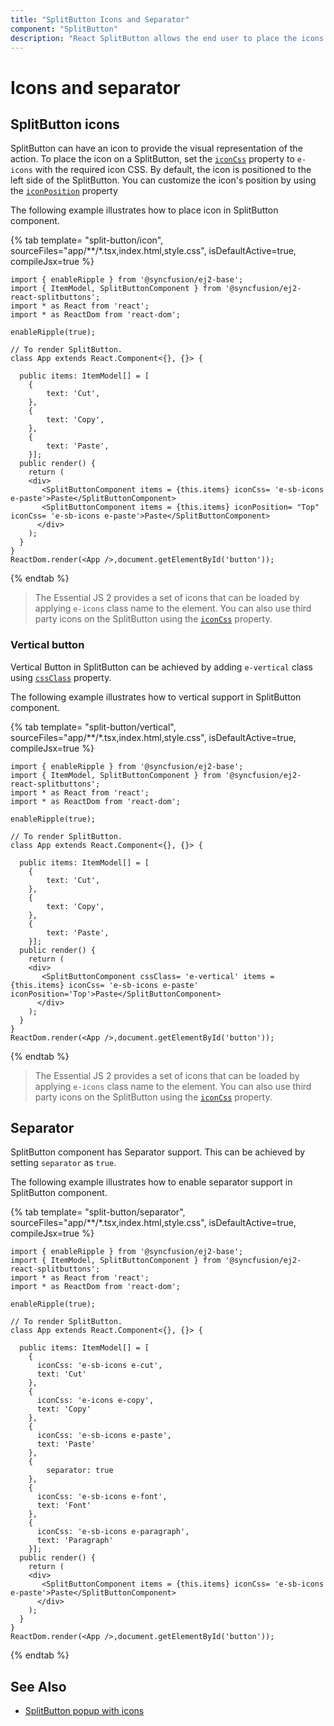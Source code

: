 ```yaml
---
title: "SplitButton Icons and Separator"
component: "SplitButton"
description: "React SplitButton allows the end user to place the icons and separate popup items in SplitButton."
---
```


# Icons and separator

## SplitButton icons

SplitButton can have an icon to provide the visual representation of the action. To place the icon on a SplitButton,
set the [`iconCss`](../api/split-button#iconcss) property to `e-icons` with the required icon CSS.
By default, the icon is positioned to the left side of the SplitButton. You can customize the icon's position by
using the [`iconPosition`](../api/split-button#iconposition) property

The following example illustrates how to place icon in SplitButton component.

{% tab template= "split-button/icon", sourceFiles="app/**/*.tsx,index.html,style.css", isDefaultActive=true, compileJsx=true %}

```tsx
import { enableRipple } from '@syncfusion/ej2-base';
import { ItemModel, SplitButtonComponent } from '@syncfusion/ej2-react-splitbuttons';
import * as React from 'react';
import * as ReactDom from 'react-dom';

enableRipple(true);

// To render SplitButton.
class App extends React.Component<{}, {}> {

  public items: ItemModel[] = [
    {
        text: 'Cut',
    },
    {
        text: 'Copy',
    },
    {
        text: 'Paste',
    }];
  public render() {
    return (
    <div>
       <SplitButtonComponent items = {this.items} iconCss= 'e-sb-icons e-paste'>Paste</SplitButtonComponent>
       <SplitButtonComponent items = {this.items} iconPosition= "Top" iconCss= 'e-sb-icons e-paste'>Paste</SplitButtonComponent>
      </div>
    );
  }
}
ReactDom.render(<App />,document.getElementById('button'));
```

{% endtab %}

> The Essential JS 2 provides a set of icons that can be loaded by applying `e-icons` class name to the element.
You can also use third party icons on the SplitButton using the [`iconCss`](../api/split-button#iconcss) property.

### Vertical button

Vertical Button in SplitButton can be achieved by adding `e-vertical` class
using [`cssClass`](../api/split-button#cssclass) property.

The following example illustrates how to vertical support in SplitButton component.

{% tab template= "split-button/vertical", sourceFiles="app/**/*.tsx,index.html,style.css", isDefaultActive=true, compileJsx=true %}

```tsx
import { enableRipple } from '@syncfusion/ej2-base';
import { ItemModel, SplitButtonComponent } from '@syncfusion/ej2-react-splitbuttons';
import * as React from 'react';
import * as ReactDom from 'react-dom';

enableRipple(true);

// To render SplitButton.
class App extends React.Component<{}, {}> {

  public items: ItemModel[] = [
    {
        text: 'Cut',
    },
    {
        text: 'Copy',
    },
    {
        text: 'Paste',
    }];
  public render() {
    return (
    <div>
       <SplitButtonComponent cssClass= 'e-vertical' items = {this.items} iconCss= 'e-sb-icons e-paste' iconPosition='Top'>Paste</SplitButtonComponent>
      </div>
    );
  }
}
ReactDom.render(<App />,document.getElementById('button'));
```

{% endtab %}

> The Essential JS 2 provides a set of icons that can be loaded by applying `e-icons` class name to the element.
You can also use third party icons on the SplitButton using the [`iconCss`](../api/split-button#iconcss) property.

## Separator

SplitButton component has Separator support. This can be achieved by setting `separator` as `true`.

The following example illustrates how to enable separator support in SplitButton component.

{% tab template= "split-button/separator", sourceFiles="app/**/*.tsx,index.html,style.css", isDefaultActive=true, compileJsx=true %}

```tsx
import { enableRipple } from '@syncfusion/ej2-base';
import { ItemModel, SplitButtonComponent } from '@syncfusion/ej2-react-splitbuttons';
import * as React from 'react';
import * as ReactDom from 'react-dom';

enableRipple(true);

// To render SplitButton.
class App extends React.Component<{}, {}> {

  public items: ItemModel[] = [
    {
      iconCss: 'e-sb-icons e-cut',
      text: 'Cut'
    },
    {
      iconCss: 'e-icons e-copy',
      text: 'Copy'
    },
    {
      iconCss: 'e-sb-icons e-paste',
      text: 'Paste'
    },
    {
        separator: true
    },
    {
      iconCss: 'e-sb-icons e-font',
      text: 'Font'
    },
    {
      iconCss: 'e-sb-icons e-paragraph',
      text: 'Paragraph'
    }];
  public render() {
    return (
    <div>
       <SplitButtonComponent items = {this.items} iconCss= 'e-sb-icons e-paste'>Paste</SplitButtonComponent>
      </div>
    );
  }
}
ReactDom.render(<App />,document.getElementById('button'));
```

{% endtab %}

## See Also

* [SplitButton popup with icons](./popup-items#icons)
